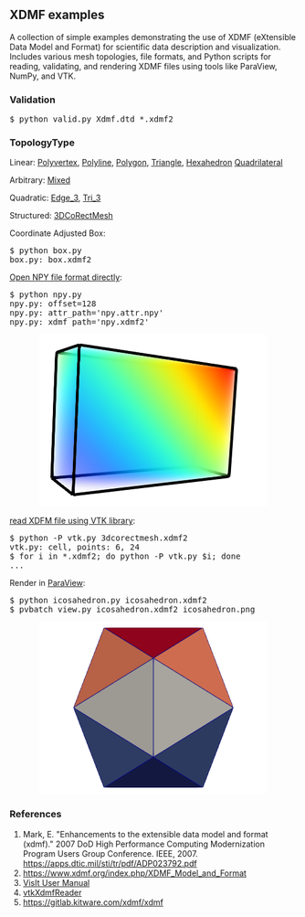 <h2>XDMF examples</h2>

A collection of simple examples demonstrating the use of XDMF
(eXtensible Data Model and Format) for scientific data description and
visualization. Includes various mesh topologies, file formats, and
Python scripts for reading, validating, and rendering XDMF files using
tools like ParaView, NumPy, and VTK.

<h3>Validation</h3>

<pre>
$ python valid.py Xdmf.dtd *.xdmf2
</pre>

<h3>TopologyType</h3>

Linear:
[Polyvertex](polyvertex.xdmf2),
[Polyline](polyline.xdmf2),
[Polygon](polygon.xdmf2),
[Triangle](triangle.xdmf2),
[Hexahedron](hexahedron.xdmf2)
[Quadrilateral](quadrilateral.xdmf2)

Arbitrary:
[Mixed](mixed.xdmf2)

Quadratic:
[Edge_3](edge_3.xdmf2),
[Tri_3](triangle_6.xdmf2)

Structured:
[3DCoRectMesh](3dcorectmesh.xdmf2)

Coordinate Adjusted Box:
<pre>
$ python box.py
box.py: box.xdmf2
</pre>

[Open NPY file format directly](npy.py):
<pre>
$ python npy.py
npy.py: offset=128
npy.py: attr_path='npy.attr.npy'
npy.py: xdmf_path='npy.xdmf2'
</pre>
<p align="center" alt="NPY file volume rendered in paraview"><img src="img/npy.png"/></p>

[read XDFM file using VTK library](vtk.py):
<pre>
$ python -P vtk.py 3dcorectmesh.xdmf2
vtk.py: cell, points: 6, 24
$ for i in *.xdmf2; do python -P vtk.py $i; done
...
</pre>

Render in [ParaView](www.paraview.org):
<pre>
$ python icosahedron.py icosahedron.xdmf2
$ pvbatch view.py icosahedron.xdmf2 icosahedron.png
</pre>
<p align="center" alt="Regular icosahedron rendered in paraview"><img src="img/icosahedron.png"/></p>

<h3>References</h3>

1. Mark, E. "Enhancements to the extensible data model and format (xdmf)." 2007 DoD High Performance Computing Modernization Program Users Group Conference. IEEE, 2007. <https://apps.dtic.mil/sti/tr/pdf/ADP023792.pdf>
2. <https://www.xdmf.org/index.php/XDMF_Model_and_Format>
3. [VisIt User Manual](https://visit-sphinx-github-user-manual.readthedocs.io/en/task-allen-vtk9_master_ospray/data_into_visit/XdmfFormat.html)
4. [vtkXdmfReader](https://vtk.org/doc/nightly/html/classvtkXdmfReader.html)
3. <https://gitlab.kitware.com/xdmf/xdmf>
